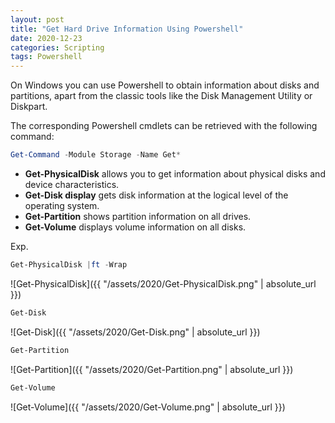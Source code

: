```yaml
---
layout: post
title: "Get Hard Drive Information Using Powershell"
date: 2020-12-23
categories: Scripting
tags: Powershell
---
```


On Windows you can use Powershell to obtain information about disks and partitions, apart from the classic tools like the Disk Management Utility or Diskpart.

The corresponding Powershell cmdlets can be retrieved with the following command:

````powershell 
Get-Command -Module Storage -Name Get*
````


* **Get-PhysicalDisk** allows you to get information about physical disks and device characteristics. 
* **Get-Disk display** gets disk information at the logical level of the operating system. 
* **Get-Partition** shows partition information on all drives. 
* **Get-Volume** displays volume information on all disks.

Exp.

```powershell
Get-PhysicalDisk |ft -Wrap
```
![Get-PhysicalDisk]({{ "/assets/2020/Get-PhysicalDisk.png" | absolute_url }})

```powershell
Get-Disk
```
![Get-Disk]({{ "/assets/2020/Get-Disk.png" | absolute_url }})

```powershell
Get-Partition
```
![Get-Partition]({{ "/assets/2020/Get-Partition.png" | absolute_url }})

```powershell
Get-Volume
```
![Get-Volume]({{ "/assets/2020/Get-Volume.png" | absolute_url }})